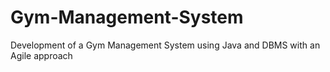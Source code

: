 # Gym-Management-System
Development of a Gym Management System using Java and DBMS with an Agile approach
